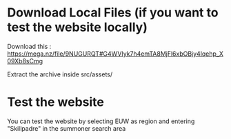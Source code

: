 # Download Local Files (if you want to test the website locally)

Download this : https://mega.nz/file/9NUGURQT#G4WVIyk7h4emTA8MjFl6xbOBjy4lqehp_X09Xb8sCmg

Extract the archive inside src/assets/

# Test the website

You can test the website by selecting EUW as region and entering "Skillpadre" in the summoner search area
